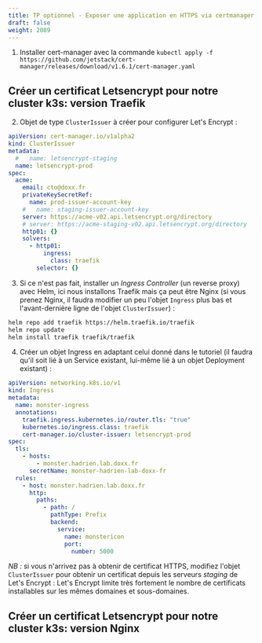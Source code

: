 ```yaml
---
title: TP optionnel - Exposer une application en HTTPS via certmanager et un ingress nginx
draft: false
weight: 2089
---
```


<!-- Suivre ce tutorial officiel: https://cert-manager.io/docs/tutorials/acme/ingress/#step-2-deploy-the-nginx-ingress-controller -->

<!-- Suivre ce tutorial : https://sysadmins.co.za/https-using-letsencrypt-and-traefik-with-k3s/ -->


1. Installer cert-manager avec la commande `kubectl apply -f https://github.com/jetstack/cert-manager/releases/download/v1.6.1/cert-manager.yaml`

## Créer un certificat Letsencrypt pour notre cluster k3s: version Traefik

2. Objet de type `ClusterIssuer` à créer pour configurer Let's Encrypt :

```yaml
apiVersion: cert-manager.io/v1alpha2
kind: ClusterIssuer
metadata:
  #   name: letsencrypt-staging
  name: letsencrypt-prod
spec:
  acme:
    email: cto@doxx.fr
    privateKeySecretRef:
      name: prod-issuer-account-key
    #   name: staging-issuer-account-key
    server: https://acme-v02.api.letsencrypt.org/directory
    # server: https://acme-staging-v02.api.letsencrypt.org/directory
    http01: {}
    solvers:
      - http01:
          ingress:
            class: traefik
        selector: {}
```

3. Si ce n'est pas fait, installer un _Ingress Controller_ (un reverse proxy) avec Helm, ici nous installons Traefik mais ça peut être Nginx (si vous prenez Nginx, il faudra modifier un peu l'objet `Ingress` plus bas et l'avant-dernière ligne de l'objet `ClusterIssuer`) :

```bash
helm repo add traefik https://helm.traefik.io/traefik
helm repo update
helm install traefik traefik/traefik
```

4. Créer un objet Ingress en adaptant celui donné dans le tutoriel (il faudra qu'il soit lié à un Service existant, lui-même lié à un objet Deployment existant) :

```yaml
apiVersion: networking.k8s.io/v1
kind: Ingress
metadata:
  name: monster-ingress
  annotations:
    traefik.ingress.kubernetes.io/router.tls: "true"
    kubernetes.io/ingress.class: traefik
    cert-manager.io/cluster-issuer: letsencrypt-prod
spec:
  tls:
    - hosts:
        - monster.hadrien.lab.doxx.fr
      secretName: monster-hadrien-lab-doxx-fr
  rules:
    - host: monster.hadrien.lab.doxx.fr
      http:
        paths:
          - path: /
            pathType: Prefix
            backend:
              service:
                name: monstericon
                port:
                  number: 5000
```

_NB :_ si vous n'arrivez pas à obtenir de certificat HTTPS, modifiez l'objet `ClusterIssuer` pour obtenir un certificat depuis les serveurs _staging_ de Let's Encrypt : Let's Encrypt limite très fortement le nombre de certificats installables sur les mêmes domaines et sous-domaines.

## Créer un certificat Letsencrypt pour notre cluster k3s: version Nginx